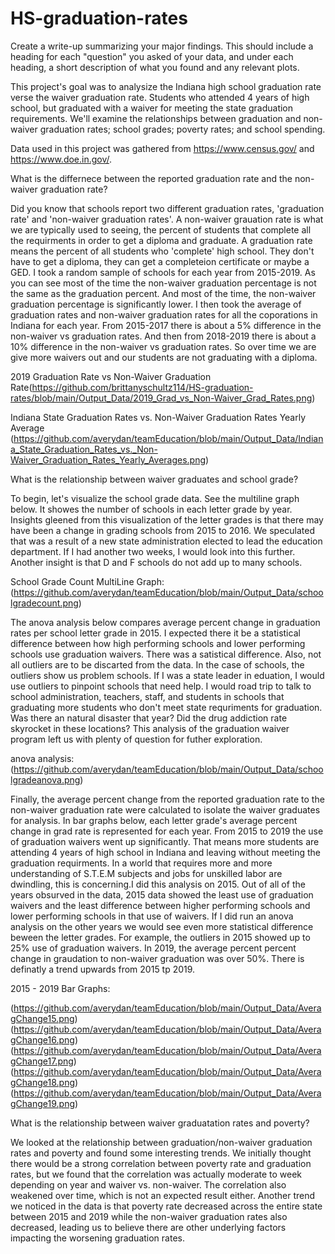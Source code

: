 # HS-graduation-rates

Create a write-up summarizing your major findings. This should include a heading for each "question" you asked of your data, and under each heading, a short description of what you found and any relevant plots.

This project's goal was to analysize the Indiana high school graduation rate verse the waiver graduation rate. Students who attended 4 years of high school, but graduated with a waiver for meeting the state graduation requirements. We'll examine the relationships between graduation and non-waiver graduation rates; school grades; poverty rates; and school spending.

Data used in this project was gathered from https://www.census.gov/ and https://www.doe.in.gov/.

What is the differnece between the reported graduation rate and the non-waiver graduation rate?

Did you know that schools report two different graduation rates, 'graduation rate' and 'non-waiver graduation rates'. A non-waiver grauation rate is what we are typically used to seeing, the percent of students that complete all the requirments in order to get a diploma and graduate. A graduation rate means the percent of all students who 'complete' high school. They don't have to get a diploma, they can get a completeion certificate or maybe a GED. I took a random sample of schools for each year from 2015-2019. As you can see most of the time the non-waiver graduation percentage is not the same as the graduation percent. And most of the time, the non-waiver graduation percentage is significantly lower. I then took the average of graduation rates and non-waiver graduation rates for all the coporations in Indiana for each year. From 2015-2017 there is about a 5% difference in the non-waiver vs graduation rates. And then from 2018-2019 there is about a 10% difference in the non-waiver vs graduation rates. So over time we are give more waivers out and our students are not graduating with a diploma.

2019 Graduation Rate vs Non-Waiver Graduation Rate(https://github.com/brittanyschultz114/HS-graduation-rates/blob/main/Output_Data/2019_Grad_vs_Non-Waiver_Grad_Rates.png)

Indiana State Graduation Rates vs. Non-Waiver Graduation Rates Yearly Average (https://github.com/averydan/teamEducation/blob/main/Output_Data/Indiana_State_Graduation_Rates_vs._Non-Waiver_Graduation_Rates_Yearly_Averages.png)

What is the relationship between waiver graduates and school grade?

To begin, let's visualize the school grade data. See the multiline graph below. It showes the number of schools in each letter grade by year. Insights gleened from this visualization of the letter grades is that there may have been a change in grading schools from 2015 to 2016. We speculated that was a result of a new state administration elected to lead the education department. If I had another two weeks, I would look into this further. Another insight is that D and F schools do not add up to many schools.

School Grade Count MultiLine Graph: (https://github.com/averydan/teamEducation/blob/main/Output_Data/schoolgradecount.png)

The anova analysis below compares average percent change in graduation rates per school letter grade in 2015. I expected there it be a statistical difference between how high performing schools and lower performing schools use graduation waivers. There was a satistical difference. Also, not all outliers are to be discarted from the data. In the case of schools, the outliers show us problem schools. If I was a state leader in eduation, I would use outliers to pinpoint schools that need help. I would road trip to talk to school administration, teachers, staff, and students in schools that graduating more students who don't meet state requriments for graduation. Was there an natural disaster that year? Did the drug addiction rate skyrocket in these locations? This analysis of the graduation waiver program left us with plenty of question for futher exploration.

anova analysis: (https://github.com/averydan/teamEducation/blob/main/Output_Data/schoolgradeanova.png)

Finally, the average percent change from the reported graduation rate to the non-waiver graduation rate were calculated to isolate the waiver graduates for analysis. In bar graphs below, each letter grade's average percent change in grad rate is represented for each year. From 2015 to 2019 the use of graduation waivers went up significantly. That means more students are attending 4 years of high school in Indiana and leaving without meeting the graduation requirments. In a world that requires more and more understanding of S.T.E.M subjects and jobs for unskilled labor are dwindling, this is concerning.I did this analysis on 2015. Out of all of the years obsurved in the data, 2015 data showed the least use of graduation waivers and the least difference between higher performing schools and lower performing schools in that use of waivers. If I did run an anova analysis on the other years we would see even more statistical difference beween the letter grades. For example, the outliers in 2015 showed up to 25% use of graduation waivers. In 2019, the average percent percent change in graudation to non-waiver graduation was over 50%. There is definatly a trend upwards from 2015 tp 2019.

2015 - 2019 Bar Graphs:

(https://github.com/averydan/teamEducation/blob/main/Output_Data/AveragChange15.png) (https://github.com/averydan/teamEducation/blob/main/Output_Data/AveragChange16.png) (https://github.com/averydan/teamEducation/blob/main/Output_Data/AveragChange17.png) (https://github.com/averydan/teamEducation/blob/main/Output_Data/AveragChange18.png) (https://github.com/averydan/teamEducation/blob/main/Output_Data/AveragChange19.png)

What is the relationship between waiver graduatation rates and poverty?

We looked at the relationship between graduation/non-waiver graduation rates and poverty and found some interesting trends. We initially thought there would be a strong correlation between poverty rate and graduation rates, but we found that the correlation was actually moderate to week depending on year and waiver vs. non-waiver. The correlation also weakened over time, which is not an expected result either. Another trend we noticed in the data is that poverty rate decreased across the entire state between 2015 and 2019 while the non-waiver graduation rates also decreased, leading us to believe there are other underlying factors impacting the worsening graduation rates.
